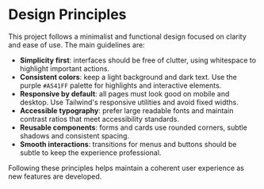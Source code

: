 # Design Principles

This project follows a minimalist and functional design focused on clarity and ease of use. The main guidelines are:

- **Simplicity first**: interfaces should be free of clutter, using whitespace to highlight important actions.
- **Consistent colors**: keep a light background and dark text. Use the purple `#A541FF` palette for highlights and interactive elements.
- **Responsive by default**: all pages must look good on mobile and desktop. Use Tailwind's responsive utilities and avoid fixed widths.
- **Accessible typography**: prefer large readable fonts and maintain contrast ratios that meet accessibility standards.
- **Reusable components**: forms and cards use rounded corners, subtle shadows and consistent spacing.
- **Smooth interactions**: transitions for menus and buttons should be subtle to keep the experience professional.

Following these principles helps maintain a coherent user experience as new features are developed.
